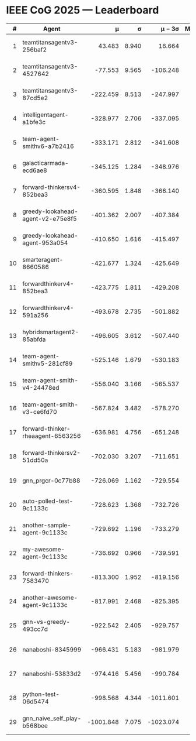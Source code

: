 # IEEE CoG 2025 — Leaderboard

| # | Agent | μ | σ | μ − 3σ | Matches | Updated |
|---:|---|---:|---:|---:|---:|---|
| 1 | teamtitansagentv3-256baf2 | 43.483 | 8.940 | 16.664 | 20776 | 2025-08-24 23:47 |
| 2 | teamtitansagentv3-4527642 | -77.553 | 9.565 | -106.248 | 20250 | 2025-08-24 23:47 |
| 3 | teamtitansagentv3-87cd5e2 | -222.459 | 8.513 | -247.997 | 21206 | 2025-08-24 23:47 |
| 4 | intelligentagent-a1bfe3c | -328.977 | 2.706 | -337.095 | 17266 | 2025-08-24 23:47 |
| 5 | team-agent-smithv6-a7b2416 | -333.171 | 2.812 | -341.608 | 20240 | 2025-08-24 23:47 |
| 6 | galacticarmada-ecd6ae8 | -345.125 | 1.284 | -348.976 | 19000 | 2025-08-24 23:47 |
| 7 | forward-thinkersv4-852bea3 | -360.595 | 1.848 | -366.140 | 16501 | 2025-08-24 23:47 |
| 8 | greedy-lookahead-agent-v2-e75e8f5 | -401.362 | 2.007 | -407.384 | 20754 | 2025-08-24 23:47 |
| 9 | greedy-lookahead-agent-953a054 | -410.650 | 1.616 | -415.497 | 18694 | 2025-08-24 23:47 |
| 10 | smarteragent-8660586 | -421.677 | 1.324 | -425.649 | 17139 | 2025-08-24 23:47 |
| 11 | forwardthinkerv4-852bea3 | -423.775 | 1.811 | -429.208 | 17084 | 2025-08-24 23:47 |
| 12 | forwardthinkerv4-591a256 | -493.678 | 2.735 | -501.882 | 16701 | 2025-08-24 23:47 |
| 13 | hybridsmartagent2-85abfda | -496.605 | 3.612 | -507.440 | 16803 | 2025-08-24 23:47 |
| 14 | team-agent-smithv5-281cf89 | -525.146 | 1.679 | -530.183 | 19680 | 2025-08-24 23:47 |
| 15 | team-agent-smith-v4-24478ed | -556.040 | 3.166 | -565.537 | 20376 | 2025-08-24 23:47 |
| 16 | team-agent-smith-v3-ce6fd70 | -567.824 | 3.482 | -578.270 | 20896 | 2025-08-24 23:47 |
| 17 | forward-thinker-rheaagent-6563256 | -636.981 | 4.756 | -651.248 | 19198 | 2025-08-24 23:47 |
| 18 | forward-thinkersv2-51dd50a | -702.030 | 3.207 | -711.651 | 19678 | 2025-08-24 23:47 |
| 19 | gnn_prgcr-0c77b88 | -726.069 | 1.162 | -729.554 | 17900 | 2025-08-24 23:47 |
| 20 | auto-polled-test-9c1133c | -728.623 | 1.368 | -732.726 | 20940 | 2025-08-24 23:47 |
| 21 | another-sample-agent-9c1133c | -729.692 | 1.196 | -733.279 | 20440 | 2025-08-24 23:47 |
| 22 | my-awesome-agent-9c1133c | -736.692 | 0.966 | -739.591 | 20480 | 2025-08-24 23:47 |
| 23 | forward-thinkers-7583470 | -813.300 | 1.952 | -819.156 | 18540 | 2025-08-24 23:47 |
| 24 | another-awesome-agent-9c1133c | -817.991 | 2.468 | -825.395 | 21640 | 2025-08-24 23:47 |
| 25 | gnn-vs-greedy-493cc7d | -922.542 | 2.405 | -929.757 | 15740 | 2025-08-24 23:47 |
| 26 | nanaboshi-8345999 | -966.431 | 5.183 | -981.979 | 16510 | 2025-08-24 23:47 |
| 27 | nanaboshi-53833d2 | -974.416 | 5.456 | -990.784 | 15740 | 2025-08-24 23:47 |
| 28 | python-test-06d5474 | -998.568 | 4.344 | -1011.601 | 16350 | 2025-08-24 23:47 |
| 29 | gnn_naive_self_play-b568bee | -1001.848 | 7.075 | -1023.074 | 16160 | 2025-08-24 23:47 |
